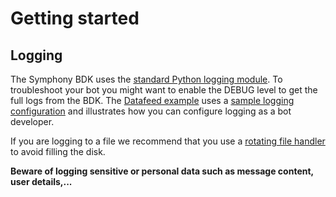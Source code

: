 # Getting started

## Logging

The Symphony BDK uses
the [standard Python logging module](https://docs.python.org/3/howto/logging.html). To troubleshoot
your bot you might want to enable the DEBUG level to get the full logs from the BDK.
The [Datafeed example](../examples/datafeed_example.py) uses
a [sample logging configuration](../examples/logging.conf)
and illustrates how you can configure logging as a bot developer.

If you are logging to a file we recommend that you use
a [rotating file handler](https://docs.python.org/3/library/logging.handlers.html#logging.handlers.RotatingFileHandler)
to avoid filling the disk.

**Beware of logging sensitive or personal data such as message content, user details,...**
